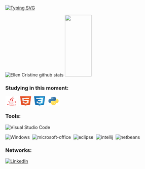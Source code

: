 <a href="https://git.io/typing-svg"><img src="https://readme-typing-svg.herokuapp.com?font=Roboto&weight=500&duration=3000&pause=1000&color=F4F4F7&repeat=false&width=554&lines=%F0%9F%8C%B1+Programmer+in+development;%F0%9F%92%99Passionate+about+data+and+technology;%F0%9F%8E%AFAnalyze%2C+create%2C+solver%2C+and+save+time;%F0%9F%8E%93Student+in+Information+Systems;From+Brazilian+%F0%9F%91%A9%F0%9F%8F%BD%E2%80%8D%F0%9F%92%BB" alt="Typing SVG" /></a>
<div>
  
  <img width="49%" height="195px" src="https://github-readme-stats.vercel.app/api?username=ellencrist&show_icons=true&hide_border=true&title_color=FF00FF&icon_color=191970text_color=4B0082&bg_color=0d1117" alt="Ellen Cristine  github stats"/> 
  
  <img width="41%" height="195px" src="https://github-readme-stats.vercel.app/api/top-langs/?username=ellencrist&layout=compact&hide_border=true&title_color=FF00FFtext_color=191970_color=4B0082&bg_color=0d1117"/>
</div>

### Studying in this moment:
<div style="display: inline_block">
  <img align="center" alt="Java" height="30" width="40" src="https://raw.githubusercontent.com/devicons/devicon/master/icons/java/java-plain.svg">
  <img align="center" alt="HTML" height="30" width="40" src="https://raw.githubusercontent.com/devicons/devicon/master/icons/html5/html5-original.svg">
  <img align="center" alt="CSS" height="30" width="40" src="https://raw.githubusercontent.com/devicons/devicon/master/icons/css3/css3-original.svg">
  <img align="center" alt="python" height="30" width="40" src="https://raw.githubusercontent.com/devicons/devicon/master/icons/python/python-original.svg">
  <br>
</div>

  
### Tools:
![Visual Studio Code](https://img.shields.io/badge/-Visual%20Studio%20Code-0D1117?style=for-the-badge&logo=visual-studio-code&logoColor=007ACC&labelColor=0D1117)&nbsp;
<!-- ![Git](https://img.shields.io/badge/-Git-0D1117?style=for-the-badge&logo=git&labelColor=0D1117)&nbsp; -->
![Windows](https://img.shields.io/badge/-Windows-0D1117?style=for-the-badge&logo=windows&labelColor=0D1117)&nbsp;
![microsoft-office](https://img.shields.io/badge/-microsoft_office-0D1117?style=for-the-badge&logo=microsoft-office&labelColor=0D1117)&nbsp;
  ![eclipse](https://img.shields.io/badge/-eclipse-0D1117?style=for-the-badge&logo=eclipse&labelColor=0D1117)&nbsp;
  ![intellij](https://img.shields.io/badge/-intellij-0D1117?style=for-the-badge&logo=intellij&labelColor=0D1117)&nbsp;
  ![netbeans](https://img.shields.io/badge/-netbeans-0D1117?style=for-the-badge&logo=netbeans&labelColor=0D1117)&nbsp;

### Networks:

[![LinkedIn](https://img.shields.io/badge/LinkedIn-0077B5?style=for-the-badge&logo=linkedin&logoColor=white)](https://www.linkedin.com/in/ellencristinev/)
